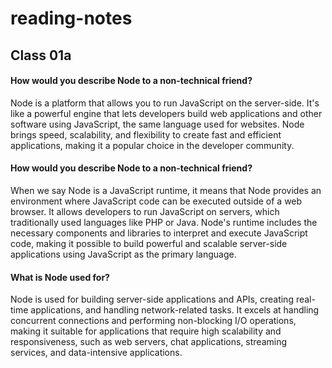 # reading-notes

<!-- 
| Syntax      |
| ----------- |
| Header      |
| Paragraph   | -->

## Class 01a

#### How would you describe Node to a non-technical friend?
Node is a platform that allows you to run JavaScript on the server-side. It's like a powerful engine that lets developers build web applications and other software using JavaScript, the same language used for websites. Node brings speed, scalability, and flexibility to create fast and efficient applications, making it a popular choice in the developer community.

#### How would you describe Node to a non-technical friend?
When we say Node is a JavaScript runtime, it means that Node provides an environment where JavaScript code can be executed outside of a web browser. It allows developers to run JavaScript on servers, which traditionally used languages like PHP or Java. Node's runtime includes the necessary components and libraries to interpret and execute JavaScript code, making it possible to build powerful and scalable server-side applications using JavaScript as the primary language.

#### What is Node used for?
Node is used for building server-side applications and APIs, creating real-time applications, and handling network-related tasks. It excels at handling concurrent connections and performing non-blocking I/O operations, making it suitable for applications that require high scalability and responsiveness, such as web servers, chat applications, streaming services, and data-intensive applications.
